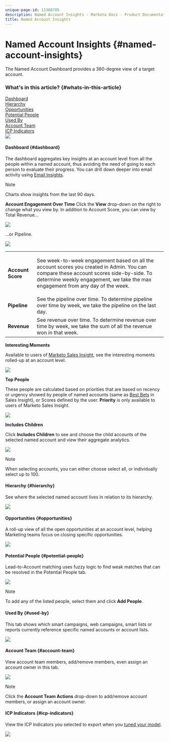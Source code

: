 ```yaml
---
unique-page-id: 11380785
description: Named Account Insights - Marketo Docs - Product Documentation
title: Named Account Insights
---
```


# Named Account Insights {#named-account-insights}

The Named Account Dashboard provides a 360-degree view of a target account.

### What's in this article? {#whats-in-this-article}

[Dashboard](#dashboard)  
[Hierarchy](#hierarchy)  
[Opportunities](#opportunities)  
[Potential People](#potential-people)  
[Used By](#used-by)  
[Account Team](#account-team)  
[ICP Indicators](#icp-indicators)  
![](assets/one-1.png)

#### Dashboard {#dashboard}

The dashboard aggregates key insights at an account level from all the people within a named account, thus avoiding the need of going to each person to evaluate their progress. You can drill down deeper into email activity using [Email Insights](http://docs.marketo.com/display/DOCS/Filtering+in+Email+Insights#FilteringinEmailInsights-AccountBasedMarketing).

>[!NOTE]
>
>Charts show insights from the last 90 days.

**Account Engagement Over Time** Click the **View** drop-down on the right to change what you view by. In addition to Account Score, you can view by Total Revenue...

![](assets/two-new.png)

...or Pipeline.

![](assets/three-new.png)

<table> 
 <tbody> 
  <tr> 
   <td><strong>Account Score</strong></td> 
   <td><p>See week-to-week engagement based on all the account scores you created in Admin. You can compare these account scores side-by-side. To determine weekly engagement, we take the max engagement from any day of the week.</p></td> 
  </tr> 
  <tr> 
   <td><strong>Pipeline</strong></td> 
   <td>See the pipeline over time. To determine pipeline over time by week, we take the pipeline on the last day.</td> 
  </tr> 
  <tr> 
   <td><strong>Revenue</strong></td> 
   <td>See revenue over time. To determine revenue over time by week, we take the sum of all the revenue won in that week.</td> 
  </tr> 
 </tbody> 
</table>

**Interesting Moments**

Available to users of [Marketo Sales Insight](http://docs.marketo.com/display/DOCS/Marketo+Sales+Insight), see the interesting moments rolled-up at an account level.

![](assets/int-mom.png)

**Top People**

These people are calculated based on priorities that are based on recency or urgency showed by people of named accounts (same as [Best Bets](http://docs.marketo.com/display/DOCS/Priority,+Urgency,+Relative+Score,+and+Best+Bets) in Sales Insight), or Scores defined by the user. **Priority** is only available to users of Marketo Sales Insight.

![](assets/top-ten.png)

**Includes Children**

Click **Includes Children** to see and choose the child accounts of the selected named account and view their aggregate analytics.

![](assets/abm.png)

>[!NOTE]
>
>When selecting accounts, you can either choose select all, or individually select up to 100.

#### Hierarchy {#hierarchy}

See where the selected named account lives in relation to its hierarchy.

![](assets/hierarchy.png)

#### Opportunities {#opportunities}

A roll-up view of all the open opportunities at an account level, helping Marketing teams focus on closing specific opportunities.

![](assets/four-1.png)

#### Potential People {#potential-people}

Lead-to-Account matching uses fuzzy logic to find weak matches that can be resolved in the Potential People tab.

![](assets/five-1.png)

>[!NOTE]
>
>To add any of the listed people, select them and click **Add People**.

#### Used By {#used-by}

This tab shows which smart campaigns, web campaigns, smart lists or reports currently reference specific named accounts or account lists.

![](assets/six-1.png)

#### Account Team {#account-team}

View account team members, add/remove members, even assign an account owner in this tab.

![](assets/seven-1.png)

>[!NOTE]
>
>Click the **Account Team Actions** drop-down to add/remove account members, or assign an account owner.

#### ICP Indicators {#icp-indicators}

View the ICP Indicators you selected to export when you [tuned your model](http://docs.marketo.com/display/DOCS/Account+AI+Overview#AccountAIOverview-ModelTuning).

![](assets/eight.png)

